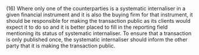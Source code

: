 (16) Where only one of the counterparties is a systematic internaliser in a given financial instrument and it is also the buying firm for that instrument, it should be responsible for making the transaction public as its clients would expect it to do so and it is better placed to fill in the reporting field mentioning its status of systematic internaliser. To ensure that a transaction is only published once, the systematic internaliser should inform the other party that it is making the transaction public.